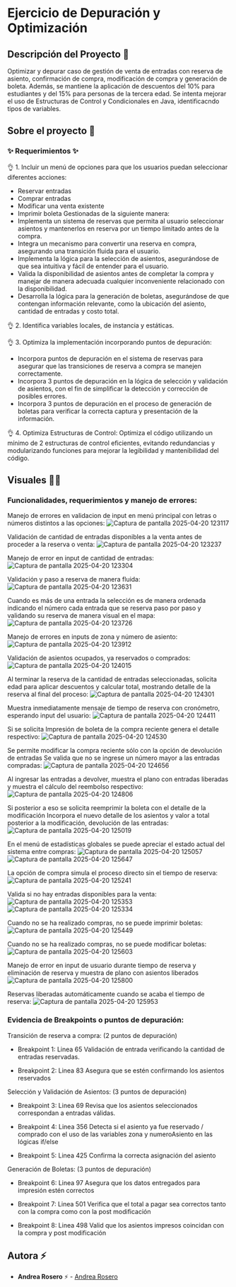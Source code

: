# Ejercicio de Depuración y Optimización

## Descripción del Proyecto :scroll:

Optimizar y depurar caso de gestión de venta de entradas con reserva de asiento, confirmación de compra, modificación de compra y generación de boleta. Además, se mantiene la aplicación de descuentos del 10% para estudiantes y del 15% para personas de la tercera edad. Se intenta mejorar el uso de Estructuras de Control y Condicionales en Java, identificacndo tipos de variables.

## Sobre el proyecto 🚀

### ✨ Requerimientos ✨

👌 1. Incluir un menú de opciones para que los usuarios puedan seleccionar diferentes acciones:
- Reservar entradas
- Comprar entradas
- Modificar una venta existente
- Imprimir boleta
Gestionadas de la siguiente manera: 
- Implementa un sistema de reservas que permita al usuario seleccionar asientos y mantenerlos en reserva por un tiempo limitado antes de la compra. 
- Integra un mecanismo para convertir una reserva en compra, asegurando una transición fluida para el usuario.
- Implementa la lógica para la selección de asientos, asegurándose de que sea intuitiva y fácil de entender para el usuario. 
- Valida la disponibilidad de asientos antes de completar la compra y manejar de manera adecuada cualquier inconveniente relacionado con la disponibilidad.
- Desarrolla la lógica para la generación de boletas, asegurándose de que contengan información relevante, como la ubicación del asiento, cantidad de entradas y costo total. 

👌 2. Identifica variables locales, de instancia y estáticas.

👌 3. Optimiza la implementación incorporando puntos de depuración:
- Incorpora puntos de depuración en el sistema de reservas para asegurar que las transiciones de reserva a compra se manejen correctamente. 
- Incorpora 3 puntos de depuración en la lógica de selección y validación de asientos, con el fin de simplificar la detección y corrección de posibles errores.
- Incorpora 3 puntos de depuración en el proceso de generación de boletas para verificar la correcta captura y presentación de la información.

👌 4. Optimiza Estructuras de Control:
Optimiza el código utilizando un mínimo de 2 estructuras de control eficientes, evitando redundancias y modularizando funciones para mejorar la legibilidad y mantenibilidad del código.


## Visuales :mage_woman:

### Funcionalidades, requerimientos y manejo de errores:

Manejo de errores en validacion de input en menú principal con letras o números distintos a las opciones:
![Captura de pantalla 2025-04-20 123117](https://github.com/user-attachments/assets/f57e6fb9-233a-467c-8ae4-dafb0c485ff2)

Validación de cantidad de entradas disponibles a la venta antes de proceder a la reserva o venta:
![Captura de pantalla 2025-04-20 123237](https://github.com/user-attachments/assets/654ca2e8-fe81-4274-88d7-da800e7c824b)

Manejo de error en input de cantidad de entradas:
![Captura de pantalla 2025-04-20 123304](https://github.com/user-attachments/assets/b2365007-684c-409f-8b02-a5cecdc783f5)

Validación y paso a reserva de manera fluida: 
![Captura de pantalla 2025-04-20 123631](https://github.com/user-attachments/assets/657be937-6953-416e-af5e-009d509c3aa8)

Cuando es más de una entrada la selección es de manera ordenada indicando el número cada entrada que se reserva paso por paso y validando su reserva de manera visual en el mapa: 
![Captura de pantalla 2025-04-20 123726](https://github.com/user-attachments/assets/93a139f7-3b1a-4db5-b1bb-0c0ed653de9b)

Manejo de errores en inputs de zona y número de asiento:
![Captura de pantalla 2025-04-20 123912](https://github.com/user-attachments/assets/2a7ba02e-c369-4403-8b63-505781eb5390)

Validación de asientos ocupados, ya reservados o comprados:
![Captura de pantalla 2025-04-20 124015](https://github.com/user-attachments/assets/a8e3e20c-69bd-4e5a-b8cb-2a248e4b1561)

Al terminar la reserva de la cantidad de entradas seleccionadas, solicita edad para aplicar descuentos y calcular total, mostrando detalle de la reserva al final del proceso:
![Captura de pantalla 2025-04-20 124301](https://github.com/user-attachments/assets/0ddf0960-a4f3-4111-8708-6903061a39f6)

Muestra inmediatamente mensaje de tiempo de reserva con cronómetro, esperando input del usuario:
![Captura de pantalla 2025-04-20 124411](https://github.com/user-attachments/assets/89befd18-f04a-42c5-be0c-831b81ccb917)

Si se solicita Impresión de boleta de la compra reciente genera el detalle respectivo:
![Captura de pantalla 2025-04-20 124530](https://github.com/user-attachments/assets/18f89aae-4f80-46f3-9ab8-5da1a90a5df1)

Se permite modificar la compra reciente sólo con la opción de devolución de entradas
Se valida que no se ingrese un número mayor a las entradas compradas:
![Captura de pantalla 2025-04-20 124656](https://github.com/user-attachments/assets/29ac68f4-f807-4681-a6c6-d89ea083a62a)

Al ingresar las entradas a devolver, muestra el plano con entradas liberadas
y muestra el cálculo del reembolso respectivo:
![Captura de pantalla 2025-04-20 124806](https://github.com/user-attachments/assets/531a0180-7a6a-436f-a6e0-9c1ce868aa41)

Si posterior a eso se solicita reemprimir la boleta con el detalle de la modificación
Incorpora el nuevo detalle de los asientos y valor a total posterior a la modificación, devolución de las entradas:
![Captura de pantalla 2025-04-20 125019](https://github.com/user-attachments/assets/85220c4d-66ab-4490-867d-485dea3aa361)

En el menú de estadísticas globales se puede apreciar el estado actual del sistema entre compras: 
![Captura de pantalla 2025-04-20 125057](https://github.com/user-attachments/assets/15b2a8f6-54fc-42b3-8451-cd1fb319269f)
![Captura de pantalla 2025-04-20 125647](https://github.com/user-attachments/assets/98627edc-c6e5-49a8-a287-a970ceb402e2)

La opción de compra simula el proceso directo sin el tiempo de reserva:
![Captura de pantalla 2025-04-20 125241](https://github.com/user-attachments/assets/f9450646-b0dc-4bdc-9ab9-230f7da0a957)

Valida si no hay entradas disponibles para la venta: 
![Captura de pantalla 2025-04-20 125353](https://github.com/user-attachments/assets/f89cbf3e-7bd2-433b-a799-0fd32f394f0a)
![Captura de pantalla 2025-04-20 125334](https://github.com/user-attachments/assets/ecdbc7bc-a120-4c1e-9cdf-c3f4a3a16369)

Cuando no se ha realizado compras, no se puede imprimir boletas:
![Captura de pantalla 2025-04-20 125449](https://github.com/user-attachments/assets/6fc8ae3d-2f29-4a00-a52b-d9f1c7519fc2)

Cuando no se ha realizado compras, no se puede modificar boletas: 
![Captura de pantalla 2025-04-20 125603](https://github.com/user-attachments/assets/9ea95d64-1039-4974-a8f6-51fea14007d3)

Manejo de error en input de usuario durante tiempo de reserva
y eliminación de reserva y muestra de plano con asientos liberados 
![Captura de pantalla 2025-04-20 125800](https://github.com/user-attachments/assets/573c68e5-fc53-4943-aeb3-914e48a1e308)

Reservas liberadas automáticamente cuando se acaba el tiempo de reserva:
![Captura de pantalla 2025-04-20 125953](https://github.com/user-attachments/assets/10d7a401-ae89-4df2-8c1e-d79d1e3c0868)


### Evidencia de Breakpoints o puntos de depuración:

Transición de reserva a compra: (2 puntos de depuración)
- Breakpoint 1: Linea 65
Validación de entrada verificando la cantidad de entradas reservadas.

- Breakpoint 2: Linea 83
Asegura que se estén confirmando los asientos reservados


Selección y Validación de Asientos: (3 puntos de depuración)
- Breakpoint 3: Linea 69
Revisa que los asientos seleccionados correspondan a entradas válidas.

- Breakpoint 4: Linea 356
Detecta si el asiento ya fue reservado / comprado con el uso de las variables zona y numeroAsiento en las lógicas if/else

- Breakpoint 5: Linea 425
Confirma la correcta asignación del asiento

Generación de Boletas: (3 puntos de depuración)
- Breakpoint 6: Linea 97
Asegura que los datos entregados para impresión estén correctos

- Breakpoint 7: Linea 501
Verifica que el total a pagar sea correctos tanto con la compra como con la post modificación 

- Breakpoint 8: Linea 498
  Valid que los asientos impresos coincidan con la compra y post modificación



## Autora ⚡ 

- **Andrea Rosero** ⚡  - [Andrea Rosero](https://github.com/andreaendigital)

